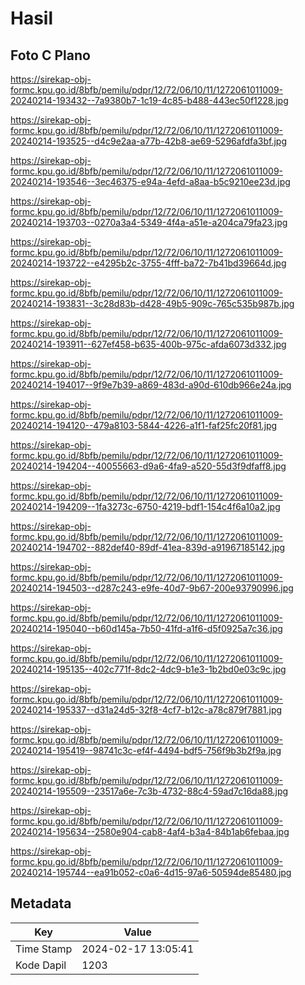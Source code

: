# Hasil

## Foto C Plano

https://sirekap-obj-formc.kpu.go.id/8bfb/pemilu/pdpr/12/72/06/10/11/1272061011009-20240214-193432--7a9380b7-1c19-4c85-b488-443ec50f1228.jpg

https://sirekap-obj-formc.kpu.go.id/8bfb/pemilu/pdpr/12/72/06/10/11/1272061011009-20240214-193525--d4c9e2aa-a77b-42b8-ae69-5296afdfa3bf.jpg

https://sirekap-obj-formc.kpu.go.id/8bfb/pemilu/pdpr/12/72/06/10/11/1272061011009-20240214-193546--3ec46375-e94a-4efd-a8aa-b5c9210ee23d.jpg

https://sirekap-obj-formc.kpu.go.id/8bfb/pemilu/pdpr/12/72/06/10/11/1272061011009-20240214-193703--0270a3a4-5349-4f4a-a51e-a204ca79fa23.jpg

https://sirekap-obj-formc.kpu.go.id/8bfb/pemilu/pdpr/12/72/06/10/11/1272061011009-20240214-193722--e4295b2c-3755-4fff-ba72-7b41bd39664d.jpg

https://sirekap-obj-formc.kpu.go.id/8bfb/pemilu/pdpr/12/72/06/10/11/1272061011009-20240214-193831--3c28d83b-d428-49b5-909c-765c535b987b.jpg

https://sirekap-obj-formc.kpu.go.id/8bfb/pemilu/pdpr/12/72/06/10/11/1272061011009-20240214-193911--627ef458-b635-400b-975c-afda6073d332.jpg

https://sirekap-obj-formc.kpu.go.id/8bfb/pemilu/pdpr/12/72/06/10/11/1272061011009-20240214-194017--9f9e7b39-a869-483d-a90d-610db966e24a.jpg

https://sirekap-obj-formc.kpu.go.id/8bfb/pemilu/pdpr/12/72/06/10/11/1272061011009-20240214-194120--479a8103-5844-4226-a1f1-faf25fc20f81.jpg

https://sirekap-obj-formc.kpu.go.id/8bfb/pemilu/pdpr/12/72/06/10/11/1272061011009-20240214-194204--40055663-d9a6-4fa9-a520-55d3f9dfaff8.jpg

https://sirekap-obj-formc.kpu.go.id/8bfb/pemilu/pdpr/12/72/06/10/11/1272061011009-20240214-194209--1fa3273c-6750-4219-bdf1-154c4f6a10a2.jpg

https://sirekap-obj-formc.kpu.go.id/8bfb/pemilu/pdpr/12/72/06/10/11/1272061011009-20240214-194702--882def40-89df-41ea-839d-a91967185142.jpg

https://sirekap-obj-formc.kpu.go.id/8bfb/pemilu/pdpr/12/72/06/10/11/1272061011009-20240214-194503--d287c243-e9fe-40d7-9b67-200e93790996.jpg

https://sirekap-obj-formc.kpu.go.id/8bfb/pemilu/pdpr/12/72/06/10/11/1272061011009-20240214-195040--b60d145a-7b50-41fd-a1f6-d5f0925a7c36.jpg

https://sirekap-obj-formc.kpu.go.id/8bfb/pemilu/pdpr/12/72/06/10/11/1272061011009-20240214-195135--402c771f-8dc2-4dc9-b1e3-1b2bd0e03c9c.jpg

https://sirekap-obj-formc.kpu.go.id/8bfb/pemilu/pdpr/12/72/06/10/11/1272061011009-20240214-195337--d31a24d5-32f8-4cf7-b12c-a78c879f7881.jpg

https://sirekap-obj-formc.kpu.go.id/8bfb/pemilu/pdpr/12/72/06/10/11/1272061011009-20240214-195419--98741c3c-ef4f-4494-bdf5-756f9b3b2f9a.jpg

https://sirekap-obj-formc.kpu.go.id/8bfb/pemilu/pdpr/12/72/06/10/11/1272061011009-20240214-195509--23517a6e-7c3b-4732-88c4-59ad7c16da88.jpg

https://sirekap-obj-formc.kpu.go.id/8bfb/pemilu/pdpr/12/72/06/10/11/1272061011009-20240214-195634--2580e904-cab8-4af4-b3a4-84b1ab6febaa.jpg

https://sirekap-obj-formc.kpu.go.id/8bfb/pemilu/pdpr/12/72/06/10/11/1272061011009-20240214-195744--ea91b052-c0a6-4d15-97a6-50594de85480.jpg


## Metadata

| Key        | Value               |
| ---------- | ------------------- |
| Time Stamp | 2024-02-17 13:05:41 |
| Kode Dapil | 1203                |



